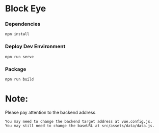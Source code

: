 

# Block Eye

### Dependencies
```
npm install
```

### Deploy Dev Environment
```
npm run serve
```

### Package
```
npm run build
```
# Note:
Please pay attention to the backend address.
```
You may need to change the backend target address at vue.config.js.
You may still need to change the baseURL at src/assets/data/data.js.
```

